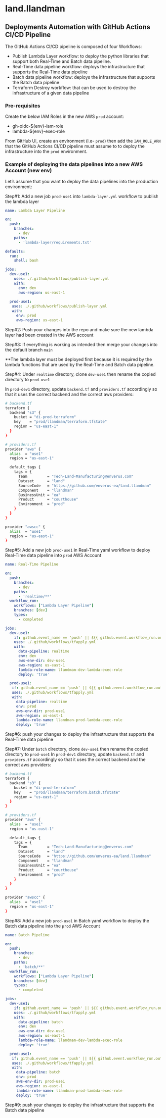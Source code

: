 # land.llandman

## Deployments Automation with GitHub Actions CI/CD Pipeline

The GitHub Actions CI/CD pipeline is composed of four Workflows:
* Publish Lambda Layer workflow: to deploy the python libraries that support both Real-Time and Batch data pipeline.
* Real-Time data pipeline workflow: deploys the infrastructure that supports the Real-Time data pipeline
* Batch data pipeline workflow: deploys the infrastructure that supports the Batch data pipeline
* Terraform Destroy workflow: that can be used to destroy the infrastructure of a given data pipeline

### Pre-requisites
Create the below IAM Roles in the new AWS `prod` account:
* gh-oidc-${env}-iam-role
* lambda-${env}-exec-role

From GitHub UI, create an environment (i.e- `prod`) then add the `IAM_ROLE_ARN` that the GitHub Actions CI/CD pipeline must assume to to deploy the infrastructure into the `prod` environment.


### Example of deploying the data pipelines into a new AWS Account (new env)
Let’s assume that you want to deploy the data pipelines into the production environment:

Step#1: Add a new job `prod-use1` into `lambda-layer.yml` workflow to publish the lambda layer

```yaml
name: Lambda Layer Pipeline

on:
  push:
    branches:
      - dev
    paths:
      - 'lambda-layer/requirements.txt'

defaults:
  run:
    shell: bash

jobs:
  dev-use1:
    uses: ./.github/workflows/publish-layer.yml
    with:
      env: dev
      aws-region: us-east-1
   
  prod-use1:
   uses: ./.github/workflows/publish-layer.yml
   with:
     env: prod
     aws-region: us-east-1
```

Step#2: Push your changes into the repo and make sure the new lambda layer had been created in the AWS account

Step#3: If everything is working as intended then merge your changes into the default branch `main`

**The lambda layer must be deployed first because it is required by the lambda functions that are used by the Real-Time and Batch data pipeline.

Step#4: Under `realtime` directory, clone `dev-use1` then rename the copied directory to `prod-use1`

In `prod-dev1` directory, update `backend.tf` and `providers.tf` accordingly so that it uses the correct backend and the correct aws providers:

```bash
# backend.tf
terraform {
  backend "s3" {
    bucket = "di-prod-terraform"
    key    = "prod/llandman/terraform.tfstate"
    region = "us-east-1"
  }
}

# providers.tf
provider "aws" {
  alias  = "use1"
  region = "us-east-1"

  default_tags {
    tags = {
      Team         = "Tech-Land-Manufacturing@enverus.com"
      Dataset      = "land"
      SourceCode   = "https://github.com/enverus-ea/land.llandman"
      Component    = "llandman"
      BusinessUnit = "ea"
      Product      = "courthouse"
      Environment  = "prod"
    }
  }
}

provider "awscc" {
  alias  = "use1"
  region = "us-east-1"
}
```
 
Step#5: Add a new job `prod-use1` in Real-Time yaml workflow to deploy Real-Time data pipeline into `prod` AWS Account
```yaml
name: Real-Time Pipeline

on:
  push:
    branches:
      - dev
    paths:
      - 'realtime/**'
  workflow_run:
    workflows: ["Lambda Layer Pipeline"]
    branches: [dev]
    types:
      - completed

jobs:
  dev-use1:
    if: github.event_name == 'push' || ${{ github.event.workflow_run.outputs.env == 'dev' }}
    uses: ./.github/workflows/tfapply.yml
    with:
      data-pipeline: realtime
      env: dev
      aws-env-dir: dev-use1
      aws-region: us-east-1
      lambda-role-name: llandman-dev-lambda-exec-role
      deploy: 'true'

  prod-use1:
   if: github.event_name == 'push' || ${{ github.event.workflow_run.outputs.env == 'prod' }}
   uses: ./.github/workflows/tfapply.yml
   with:
     data-pipeline: realtime
     env: prod
     aws-env-dir: prod-use1
     aws-region: us-east-1
     lambda-role-name: llandman-prod-lambda-exec-role
     deploy: 'true'
```

Step#6: push your changes to deploy the infrastructure that supports the Real-Time data pipeline

Step#7: Under `batch` directory, clone `dev-use1` then rename the copied directory to `prod-use1`
In `prod-dev1` directory, update `backend.tf` and `providers.tf` accordingly so that it uses the correct backend and the correct aws providers:

```bash
# backend.tf
terraform {
  backend "s3" {
    bucket = "di-prod-terraform"
    key    = "prod/llandman/terraform.batch.tfstate"
    region = "us-east-1"
  }
}

# providers.tf
provider "aws" {
  alias  = "use1"
  region = "us-east-1"

  default_tags {
    tags = {
      Team         = "Tech-Land-Manufacturing@enverus.com"
      Dataset      = "land"
      SourceCode   = "https://github.com/enverus-ea/land.llandman"
      Component    = "llandman"
      BusinessUnit = "ea"
      Product      = "courthouse"
      Environment  = "prod"
    }
  }
}

provider "awscc" {
  alias  = "use1"
  region = "us-east-1"
}
```

Step#8: Add a new job `prod-use1` in Batch yaml workflow to deploy the Batch data pipeline into the `prod` AWS Account
```yaml
name: Batch Pipeline

on:
  push:
    branches:
      - dev
    paths:
      - 'batch/**'
  workflow_run:
    workflows: ["Lambda Layer Pipeline"]
    branches: [dev]
    types:
      - completed

jobs:
  dev-use1:
    if: github.event_name == 'push' || ${{ github.event.workflow_run.outputs.env == 'dev' }}
    uses: ./.github/workflows/tfapply.yml
    with:
      data-pipeline: batch
      env: dev
      aws-env-dir: dev-use1
      aws-region: us-east-1
      lambda-role-name: llandman-dev-lambda-exec-role
      deploy: 'true'

  prod-use1:
   if: github.event_name == 'push' || ${{ github.event.workflow_run.outputs.env == 'prod' }}
   uses: ./.github/workflows/tfapply.yml
   with:
     data-pipeline: batch
     env: prod
     aws-env-dir: prod-use1
     aws-region: us-east-1
     lambda-role-name: llandman-prod-lambda-exec-role
     deploy: 'true'
```

Step#9: push your changes to deploy the infrastructure that supports the Batch data pipeline
